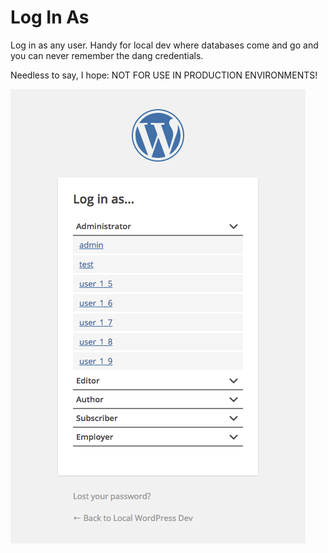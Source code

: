 # Log In As

Log in as any user. Handy for local dev where databases come and go and you can never remember the dang credentials.

Needless to say, I hope: NOT FOR USE IN PRODUCTION ENVIRONMENTS!

![screenshot](screenshot.png)